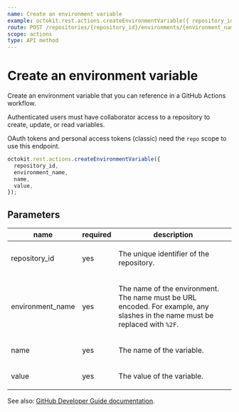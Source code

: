 ```yaml
---
name: Create an environment variable
example: octokit.rest.actions.createEnvironmentVariable({ repository_id, environment_name, name, value })
route: POST /repositories/{repository_id}/environments/{environment_name}/variables
scope: actions
type: API method
---
```


# Create an environment variable

Create an environment variable that you can reference in a GitHub Actions workflow.

Authenticated users must have collaborator access to a repository to create, update, or read variables.

OAuth tokens and personal access tokens (classic) need the `repo` scope to use this endpoint.

```js
octokit.rest.actions.createEnvironmentVariable({
  repository_id,
  environment_name,
  name,
  value,
});
```

## Parameters

<table>
  <thead>
    <tr>
      <th>name</th>
      <th>required</th>
      <th>description</th>
    </tr>
  </thead>
  <tbody>
    <tr><td>repository_id</td><td>yes</td><td>

The unique identifier of the repository.

</td></tr>
<tr><td>environment_name</td><td>yes</td><td>

The name of the environment. The name must be URL encoded. For example, any slashes in the name must be replaced with `%2F`.

</td></tr>
<tr><td>name</td><td>yes</td><td>

The name of the variable.

</td></tr>
<tr><td>value</td><td>yes</td><td>

The value of the variable.

</td></tr>
  </tbody>
</table>

See also: [GitHub Developer Guide documentation](https://docs.github.com/rest/actions/variables#create-an-environment-variable).
